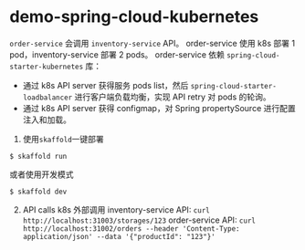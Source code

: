 # demo-spring-cloud-kubernetes

`order-service` 会调用 `inventory-service` API。
order-service 使用 k8s 部署 1 pod，inventory-service 部署 2 pods。
order-service 依赖 `spring-cloud-starter-kubernetes` 库：
- 通过 k8s API server 获得服务 pods list，然后 `spring-cloud-starter-loadbalancer` 进行客户端负载均衡，实现 API retry 对 pods 的轮询。
- 通过 k8s API server 获得 configmap，对 Spring propertySource 进行配置注入和加载。

1. 使用`skaffold`一键部署
```
$ skaffold run
```
或者使用开发模式
```
$ skaffold dev
```

2. API calls
k8s 外部调用 
inventory-service API: `curl http://localhost:31003/storages/123`
order-service API: `curl http://localhost:31002/orders --header 'Content-Type: application/json' --data '{"productId": "123"}'`
